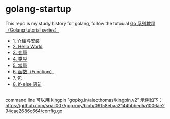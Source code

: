 # golang-startup

This repo is my study history for golang, follow the tutouial [Go 系列教程（Golang tutorial series）](https://studygolang.com/subject/2)

- [ 1. 介绍与安装](chap01/chap01.md)
- [ 2. Hello World](chap02/chap02.md)
- [ 3. 变量](chap03/chap03.md)
- [ 4. 类型](chap04/chap04.md)
- [ 5. 常量](chap05/chap05.md)
- [ 6. 函数（Function）](chap06/chap06.md)
- [ 7. 包](chap07/chap07.md)
- [8. if-else 语句](chap08/chap08.md)

## 

command line 可以用 kingpin "gopkg.in/alecthomas/kingpin.v2"
示例如下：
https://github.com/snail007/goproxy/blob/09158ebaa2144bbbed5a1006ae294cae2686c664/config.go